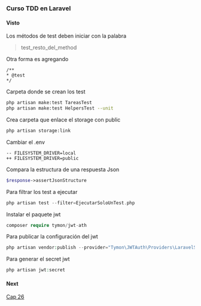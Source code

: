 ### Curso TDD en Laravel

#### Visto

Los métodos de test deben iniciar con la palabra 
> test_resto_del_method

Otra forma es agregando
```
/**
* @test
*/
```

Carpeta donde se crean los test
```bash
php artisan make:test TareasTest 
php artisan make:test HelpersTest --unit 
```

Crea carpeta que enlace el storage con public
```bash
php artisan storage:link 
```

Cambiar el .env
```env
-- FILESYSTEM_DRIVER=local
++ FILESYSTEM_DRIVER=public
```

Compara la estructura de una respuesta Json
```php
$response->assertJsonStructure
```

Para filtrar los test a ejecutar 
```php
php artisan test --filter=EjecutarSoloUnTest.php
```

Instalar el paquete jwt
```php
composer require tymon/jwt-ath
```

Para publicar la configuración del jwt 
```php
php artisan vendor:publish --provider="Tymon\JWTAuth\Providers\LaravelServiceProvider"
```

Para generar el secret jwt 
```php
php artisan jwt:secret
```


#### Next
[Cap 26](https://codersfree.com/courses-status/introduccion-a-las-pruebas-automatizadas-con-laravel-tdd/prueba-usuario-no-autenticado-via-web)

